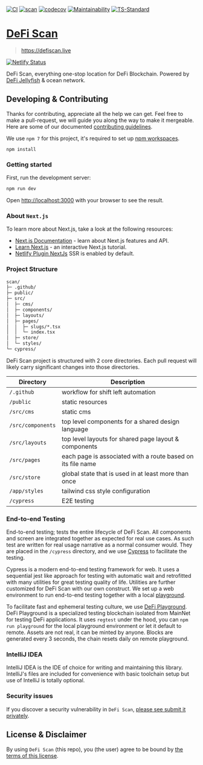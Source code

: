 [![CI](https://github.com/DeFiCh/scan/actions/workflows/ci.yml/badge.svg)](https://github.com/DeFiCh/scan/actions/workflows/ci.yml)
[![scan](https://img.shields.io/endpoint?url=https://dashboard.cypress.io/badge/count/oa9mrn/main&style=flat&logo=cypress)](https://dashboard.cypress.io/projects/oa9mrn/runs)
[![codecov](https://codecov.io/gh/DeFiCh/scan/branch/main/graph/badge.svg?token=GZe1B7l9ra)](https://codecov.io/gh/DeFiCh/scan)
[![Maintainability](https://api.codeclimate.com/v1/badges/9e2e89a0c9cfa93478eb/maintainability)](https://codeclimate.com/github/DeFiCh/scan/maintainability)
[![TS-Standard](https://badgen.net/badge/code%20style/ts-standard/blue?icon=typescript)](https://github.com/standard/ts-standard)

# [DeFi Scan](https://defiscan.live)

> https://defiscan.live

[![Netlify Status](https://api.netlify.com/api/v1/badges/7c8f536f-028f-493f-953f-293dcde36f89/deploy-status)](https://app.netlify.com/sites/defi-scan/deploys)

DeFi Scan, everything one-stop location for DeFi Blockchain. Powered
by [DeFi Jellyfish](https://github.com/DeFiCh/jellyfish) & ocean network.

## Developing & Contributing

Thanks for contributing, appreciate all the help we can get. Feel free to make a pull-request, we will guide you along
the way to make it mergeable. Here are some of our documented [contributing guidelines](CONTRIBUTING.md).

We use `npm 7` for this project, it's required to set
up [npm workspaces](https://docs.npmjs.com/cli/v7/using-npm/workspaces).

```shell
npm install
```

### Getting started

First, run the development server:

```bash
npm run dev
```

Open [http://localhost:3000](http://localhost:3000) with your browser to see the result.

### About `Next.js`

To learn more about Next.js, take a look at the following resources:

- [Next.js Documentation](https://nextjs.org/docs) - learn about Next.js features and API.
- [Learn Next.js](https://nextjs.org/learn) - an interactive Next.js tutorial.
- [Netlify Plugin NextJs](https://github.com/netlify/netlify-plugin-nextjs) SSR is enabled by default.

### Project Structure

```txt
scan/
├─ .github/
├─ public/
├─ src/
│  ├─ cms/
│  ├─ components/
│  ├─ layouts/
│  ├─ pages/
│  │  ├─ slugs/*.tsx
│  │  └─ index.tsx
│  ├─ store/
│  └─ styles/
└─ cypress/
```

DeFi Scan project is structured with 2 core directories. Each pull request will likely carry significant changes into
those directories.

Directory               | Description
------------------------|-------------
`/.github`              | workflow for shift left automation
`/public`               | static resources
`/src/cms`              | static cms
`/src/components`       | top level components for a shared design language
`/src/layouts`          | top level layouts for shared page layout & components
`/src/pages`            | each page is associated with a route based on its file name
`/src/store`            | global state that is used in at least more than once
`/app/styles`           | tailwind css style configuration
`/cypress`              | E2E testing

### End-to-end Testing

End-to-end testing; tests the entire lifecycle of DeFi Scan. All components and screen are integrated together as
expected for real use cases. As such test are written for real usage narrative as a normal consumer would. They are
placed in the `/cypress` directory, and we use [Cypress](https://github.com/cypress-io/cypress) to facilitate the
testing.

Cypress is a modern end-to-end testing framework for web. It uses a sequential jest like approach for testing with
automatic wait and retrofitted with many utilities for great testing quality of life. Utilities are further customized
for DeFi Scan with our own construct. We set up a web environment to run end-to-end testing together with a
local [playground](https://github.com/DeFiCh/playground).

To facilitate fast and ephemeral testing culture, we use [DeFi Playground](https://github.com/DeFiCh/playground). DeFi
Playground is a specialized testing blockchain isolated from MainNet for testing DeFi applications. It uses `regtest`
under the hood, you can `npm run playground` for the local playground environment or let it default to remote. Assets
are not real, it can be minted by anyone. Blocks are generated every 3 seconds, the chain resets daily on remote
playground.

### IntelliJ IDEA

IntelliJ IDEA is the IDE of choice for writing and maintaining this library. IntelliJ's files are included for
convenience with basic toolchain setup but use of IntelliJ is totally optional.

### Security issues

If you discover a security vulnerability in
`DeFi Scan`, [please see submit it privately](https://github.com/DeFiCh/.github/blob/main/SECURITY.md).

## License & Disclaimer

By using `DeFi Scan` (this repo), you (the user) agree to be bound by [the terms of this license](LICENSE).
